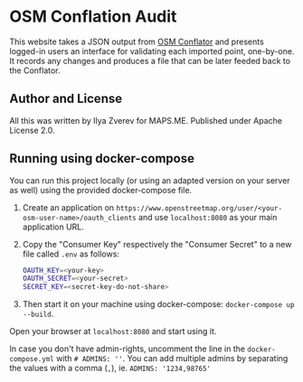 # OSM Conflation Audit

This website takes a JSON output from [OSM Conflator](https://github.com/mapsme/osm_conflate)
and presents logged-in users an interface for validating each imported point, one-by-one.
It records any changes and produces a file that can be later feeded back to the Conflator.

## Author and License

All this was written by Ilya Zverev for MAPS.ME. Published under Apache License 2.0.

## Running using docker-compose

You can run this project locally (or using an adapted version
on your server as well) using the provided docker-compose file.

1. Create an application on `https://www.openstreetmap.org/user/<your-osm-user-name>/oauth_clients`
  and use `localhost:8080` as your main application URL.

1. Copy the "Consumer Key" respectively the "Consumer Secret" to a new file called `.env` as follows:

    ```bash
    OAUTH_KEY=<your-key>
    OAUTH_SECRET=<your-secret>
    SECRET_KEY=<secret-key-do-not-share>
    ```

1. Then start it on your machine using docker-compose: `docker-compose up --build`.

Open your browser at `localhost:8080` and start using it.

In case you don't have admin-rights, uncomment the line in the `docker-compose.yml` with `# ADMINS: ''`.
You can add multiple admins by separating the values with a comma (`,`), ie. `ADMINS: '1234,98765'`
